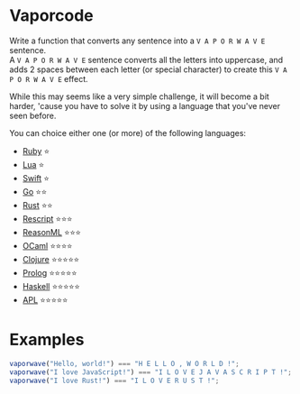 # Vaporcode

Write a function that converts any sentence into a `V A P O R W A V E` sentence. <br />
A `V A P O R W A V E` sentence converts all the letters into uppercase, and adds 2 spaces between each letter (or special character) to create this `V A P O R W A V E` effect.

While this may seems like a very simple challenge, it will become a bit harder, 'cause you have to solve it by using a language that you've never seen before.

You can choice either one (or more) of the following languages:

- [Ruby](https://www.ruby-lang.org) ⭐️
- [Lua](https://www.lua.org) ⭐️
- [Swift](https://swift.org) ⭐️
- [Go](https://golang.org) ⭐️⭐️
- [Rust](https://rust-lang.org) ⭐️⭐️
- [Rescript](https://www.rescript-lang.org) ⭐️⭐️⭐️
- [ReasonML](https://reasonml.github.io/) ⭐️⭐️⭐️
- [OCaml](https://ocaml.org) ⭐️⭐️⭐️⭐️
- [Clojure](https://clojure.org) ⭐️⭐️⭐️⭐️⭐️
- [Prolog](https://www.swi-prolog.org/) ⭐️⭐️⭐️⭐️⭐️
- [Haskell](https://haskell.org) ⭐️⭐️⭐️⭐️⭐️
- [APL](https://en.wikipedia.org/wiki/APL_(programming_language)) ⭐️⭐️⭐️⭐️⭐️

# Examples

```js
vaporwave("Hello, world!") === "H E L L O , W O R L D !";
vaporwave("I love JavaScript!") === "I L O V E J A V A S C R I P T !";
vaporwave("I love Rust!") === "I L O V E R U S T !";
```
